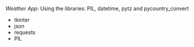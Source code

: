 *Weather App:*
Using the libraries:  PIL, datetime, pytz and pycountry_convert
* tkinter
* json
* requests
* PIL